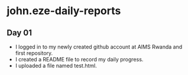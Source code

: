 # john.eze-daily-reports

## Day 01

- I logged in to my newly created github account at AIMS Rwanda and first repository.
- I created a README file to record my daily progress.
- I uploaded a file named test.html.
